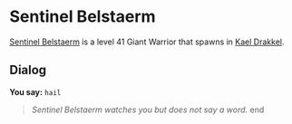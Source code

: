 # Sentinel Belstaerm



[Sentinel Belstaerm](/npc/113055) is a level 41 Giant Warrior that spawns in [Kael Drakkel](/zone/113).



## Dialog

**You say:** `hail`



>*Sentinel Belstaerm watches you but does not say a word.*
end
